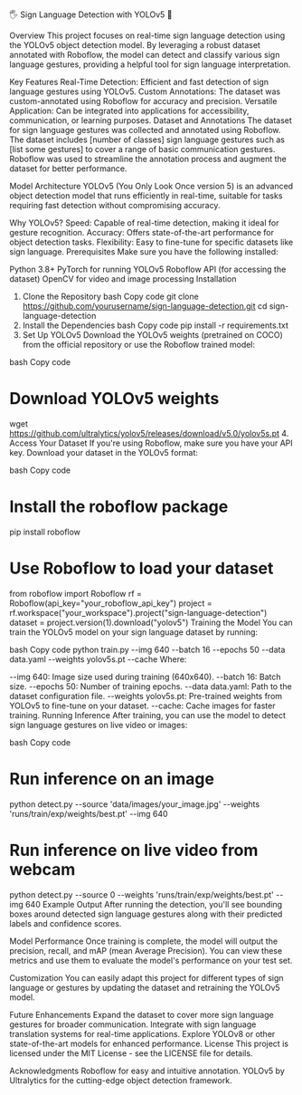 🖐 Sign Language Detection with YOLOv5 🚀

Overview
This project focuses on real-time sign language detection using the YOLOv5 object detection model. By leveraging a robust dataset annotated with Roboflow, the model can detect and classify various sign language gestures, providing a helpful tool for sign language interpretation.

Key Features
Real-Time Detection: Efficient and fast detection of sign language gestures using YOLOv5.
Custom Annotations: The dataset was custom-annotated using Roboflow for accuracy and precision.
Versatile Application: Can be integrated into applications for accessibility, communication, or learning purposes.
Dataset and Annotations
The dataset for sign language gestures was collected and annotated using Roboflow.
The dataset includes [number of classes] sign language gestures such as [list some gestures] to cover a range of basic communication gestures.
Roboflow was used to streamline the annotation process and augment the dataset for better performance.

Model Architecture
YOLOv5 (You Only Look Once version 5) is an advanced object detection model that runs efficiently in real-time, suitable for tasks requiring fast detection without compromising accuracy.

Why YOLOv5?
Speed: Capable of real-time detection, making it ideal for gesture recognition.
Accuracy: Offers state-of-the-art performance for object detection tasks.
Flexibility: Easy to fine-tune for specific datasets like sign language.
Prerequisites
Make sure you have the following installed:

Python 3.8+
PyTorch for running YOLOv5
Roboflow API (for accessing the dataset)
OpenCV for video and image processing
Installation
1. Clone the Repository
bash
Copy code
git clone https://github.com/yourusername/sign-language-detection.git
cd sign-language-detection
2. Install the Dependencies
bash
Copy code
pip install -r requirements.txt
3. Set Up YOLOv5
Download the YOLOv5 weights (pretrained on COCO) from the official repository or use the Roboflow trained model:

bash
Copy code
# Download YOLOv5 weights
wget https://github.com/ultralytics/yolov5/releases/download/v5.0/yolov5s.pt
4. Access Your Dataset
If you're using Roboflow, make sure you have your API key. Download your dataset in the YOLOv5 format:

bash
Copy code
# Install the roboflow package
pip install roboflow

# Use Roboflow to load your dataset
from roboflow import Roboflow
rf = Roboflow(api_key="your_roboflow_api_key")
project = rf.workspace("your_workspace").project("sign-language-detection")
dataset = project.version(1).download("yolov5")
Training the Model
You can train the YOLOv5 model on your sign language dataset by running:

bash
Copy code
python train.py --img 640 --batch 16 --epochs 50 --data data.yaml --weights yolov5s.pt --cache
Where:

--img 640: Image size used during training (640x640).
--batch 16: Batch size.
--epochs 50: Number of training epochs.
--data data.yaml: Path to the dataset configuration file.
--weights yolov5s.pt: Pre-trained weights from YOLOv5 to fine-tune on your dataset.
--cache: Cache images for faster training.
Running Inference
After training, you can use the model to detect sign language gestures on live video or images:

bash
Copy code
# Run inference on an image
python detect.py --source 'data/images/your_image.jpg' --weights 'runs/train/exp/weights/best.pt' --img 640

# Run inference on live video from webcam
python detect.py --source 0 --weights 'runs/train/exp/weights/best.pt' --img 640
Example Output
After running the detection, you'll see bounding boxes around detected sign language gestures along with their predicted labels and confidence scores.

Model Performance
Once training is complete, the model will output the precision, recall, and mAP (mean Average Precision). You can view these metrics and use them to evaluate the model's performance on your test set.

Customization
You can easily adapt this project for different types of sign language or gestures by updating the dataset and retraining the YOLOv5 model.

Future Enhancements
Expand the dataset to cover more sign language gestures for broader communication.
Integrate with sign language translation systems for real-time applications.
Explore YOLOv8 or other state-of-the-art models for enhanced performance.
License
This project is licensed under the MIT License - see the LICENSE file for details.

Acknowledgments
Roboflow for easy and intuitive annotation.
YOLOv5 by Ultralytics for the cutting-edge object detection framework.

